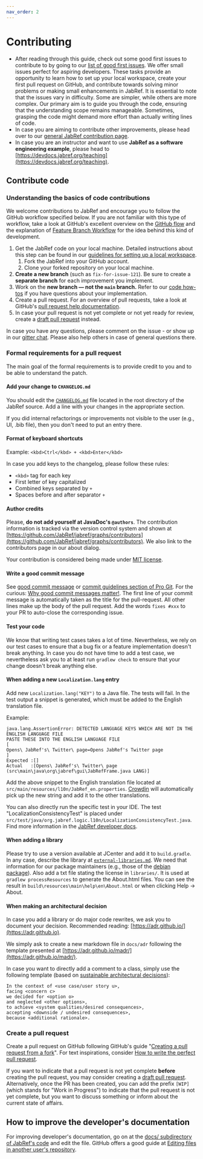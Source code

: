 ```yaml
---
nav_order: 2
---
```

# Contributing

* After reading through this guide, check out some good first issues to contribute to by going to our [list of good first issues](https://github.com/orgs/JabRef/projects/5/views/1).
  We offer small issues perfect for aspiring developers. These tasks provide an opportunity to learn how to set up your local workspace, create your first pull request on GitHub, and contribute towards solving minor problems or making small enhancements in JabRef. It is essential to note that the issues vary in difficulty. Some are simpler, while others are more complex. Our primary aim is to guide you through the code, ensuring that the understanding scope remains manageable. Sometimes, grasping the code might demand more effort than actually writing lines of code.
* In case you are aiming to contribute other improvements, please head over to our [general JabRef contribution page](https://docs.jabref.org/faqcontributing).
* In case you are an instructor and want to use **JabRef as a software engineering example**, please head to [https://devdocs.jabref.org/teaching](https://devdocs.jabref.org/teaching).

## Contribute code

### Understanding the basics of code contributions

We welcome contributions to JabRef and encourage you to follow the GitHub workflow specified below. If you are not familiar with this type of workflow, take a look at GitHub's excellent overview on the [GitHub flow](https://guides.github.com/introduction/flow/index.html) and the explanation of [Feature Branch Workflow](https://atlassian.com/git/tutorials/comparing-workflows#feature-branch-workflow) for the idea behind this kind of development.

1. Get the JabRef code on your local machine. Detailed instructions about this step can be found in our [guidelines for setting up a local workspace](getting-into-the-code/guidelines-for-setting-up-a-local-workspace/).
   1. Fork the JabRef into your GitHub account.
   2. Clone your forked repository on your local machine.
2. **Create a new branch** (such as `fix-for-issue-121`). Be sure to create a **separate branch** for each improvement you implement.
3. Work on the **new branch — not the `main` branch.** Refer to our [code how-tos](https://devdocs.jabref.org/code-howtos) if you have questions about your implementation.
4. Create a pull request. For an overview of pull requests, take a look at GitHub's [pull request help documentation](https://help.github.com/articles/about-pull-requests/).
5. In case your pull request is not yet complete or not yet ready for review, create a [draft pull request](https://github.blog/2019-02-14-introducing-draft-pull-requests/) instead.

In case you have any questions, please comment on the issue - or show up in our [gitter chat](https://gitter.im/JabRef/jabref).
Please also help others in case of general questions there.

### Formal requirements for a pull request

The main goal of the formal requirements is to provide credit to you and to be able to understand the patch.

#### Add your change to `CHANGELOG.md`

You should edit the [`CHANGELOG.md`](https://github.com/JabRef/jabref/blob/main/CHANGELOG.md#changelog) file located in the root directory of the JabRef source. Add a line with your changes in the appropriate section.

If you did internal refactorings or improvements not visible to the user (e.g., UI, .bib file), then you don't need to put an entry there.

#### **Format of keyboard shortcuts**

Example: `<kbd>Ctrl</kbd> + <kbd>Enter</kbd>`

In case you add keys to the changelog, please follow these rules:

* `<kbd>` tag for each key
* First letter of key capitalized
* Combined keys separated by `+`
* Spaces before and after separator `+`

#### Author credits

Please, **do not add yourself at JavaDoc's `@authors`**. The contribution information is tracked via the version control system and shown at [https://github.com/JabRef/jabref/graphs/contributors](https://github.com/JabRef/jabref/graphs/contributors). We also link to the contributors page in our about dialog.

Your contribution is considered being made under [MIT license](https://tldrlegal.com/license/mit-license).

#### Write a good commit message

See [good commit message](https://github.com/joelparkerhenderson/git-commit-message) or [commit guidelines section of Pro Git](http://git-scm.com/book/en/Distributed-Git-Contributing-to-a-Project#Commit-Guidelines). For the curious: [Why good commit messages matter!](https://cbea.ms/git-commit/). The first line of your commit message is automatically taken as the title for the pull-request. All other lines make up the body of the pull request. Add the words `fixes #xxx` to your PR to auto-close the corresponding issue.

#### Test your code

We know that writing test cases takes a lot of time. Nevertheless, we rely on our test cases to ensure that a bug fix or a feature implementation doesn't break anything. In case you do not have time to add a test case, we nevertheless ask you to at least run `gradlew check` to ensure that your change doesn't break anything else.

#### When adding a new `Localization.lang` entry

Add new `Localization.lang("KEY")` to a Java file. The tests will fail. In the test output a snippet is generated, which must be added to the English translation file.

Example:

```text
java.lang.AssertionError: DETECTED LANGUAGE KEYS WHICH ARE NOT IN THE ENGLISH LANGUAGE FILE
PASTE THESE INTO THE ENGLISH LANGUAGE FILE
[
Opens\ JabRef's\ Twitter\ page=Opens JabRef's Twitter page
]
Expected :[]
Actual   :[Opens\ JabRef's\ Twitter\ page (src\main\java\org\jabref\gui\JabRefFrame.java LANG)]
```

Add the above snippet to the English translation file located at `src/main/resources/l10n/JabRef_en.properties`. [Crowdin](https://crowdin.com/project/jabref) will automatically pick up the new string and add it to the other translations.

You can also directly run the specific test in your IDE. The test "LocalizationConsistencyTest" is placed under `src/test/java/org.jabref.logic.l10n/LocalizationConsistencyTest.java`. Find more information in the [JabRef developer docs](https://devdocs.jabref.org/getting-into-the-code/code-howtos#using-localization-correctly).

#### When adding a library

Please try to use a version available at JCenter and add it to `build.gradle`. In any case, describe the library at [`external-libraries.md`](https://github.com/JabRef/jabref/blob/main/external-libraries.md#external-libraries). We need that information for our package maintainers (e.g., those of the [debian package](https://tracker.debian.org/pkg/jabref)). Also add a txt file stating the license in `libraries/`. It is used at `gradlew processResources` to generate the About.html files. You can see the result in `build\resources\main\help\en\About.html` or when clicking Help -> About.

#### When making an architectural decision

In case you add a library or do major code rewrites, we ask you to document your decision. Recommended reading: [https://adr.github.io/](https://adr.github.io).

We simply ask to create a new markdown file in `docs/adr` following the template presented at [https://adr.github.io/madr/](https://adr.github.io/madr/).

In case you want to directly add a comment to a class, simply use the following template (based on [sustainable architectural decisions](https://www.infoq.com/articles/sustainable-architectural-design-decisions)):

```text
In the context of <use case/user story u>,
facing <concern c>
we decided for <option o>
and neglected <other options>,
to achieve <system qualities/desired consequences>,
accepting <downside / undesired consequences>,
because <additional rationale>.
```

### Create a pull request

Create a pull request on GitHub following GitHub's guide "[Creating a pull request from a fork](https://help.github.com/en/github/collaborating-with-issues-and-pull-requests/creating-a-pull-request-from-a-fork)". For text inspirations, consider [How to write the perfect pull request](https://github.com/blog/1943-how-to-write-the-perfect-pull-request).

If you want to indicate that a pull request is not yet complete **before** creating the pull request, you may consider creating a [draft pull request](https://github.blog/2019-02-14-introducing-draft-pull-requests/). Alternatively, once the PR has been created, you can add the prefix `[WIP]` (which stands for "Work in Progress") to indicate that the pull request is not yet complete, but you want to discuss something or inform about the current state of affairs.

## How to improve the developer's documentation

For improving developer's documentation, go on at the [docs/ subdirectory of JabRef's code](https://github.com/JabRef/jabref/tree/main/docs) and edit the file.
GitHub offers a good guide at [Editing files in another user's repository](https://help.github.com/en/github/managing-files-in-a-repository/editing-files-in-another-users-repository).
